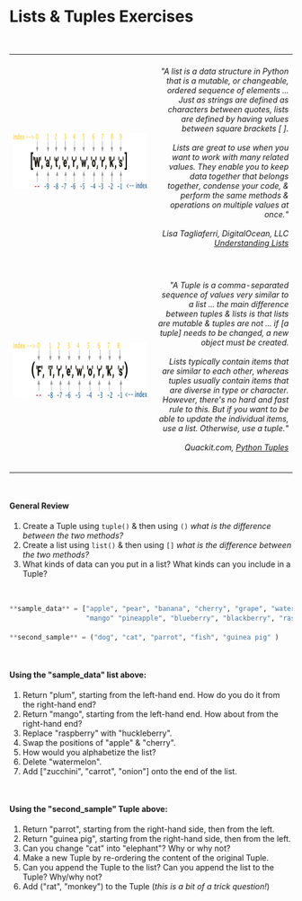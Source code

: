 # Lists & Tuples Exercises

&nbsp;


<div width="90%">
<table style="border: none;">
  <tr style="border: none;">
    <th style="border: none;"><img align="left" height="100" src="../images/Waterworks List.png"></th>
    <td width="30%" align="right" style="border: none;"><em><h6>"A list is a data structure in Python that is a mutable, or changeable, ordered sequence of elements ... Just as strings are defined as characters between quotes, lists are defined by having values between square brackets [ ].  
<br><br>
Lists are great to use when you want to work with many related values. They enable you to keep data together that belongs together, condense your code, & perform the same methods & operations on multiple values at once." <br><br>Lisa Tagliaferri, DigitalOcean, LLC  <a href="https://www.digitalocean.com/community/tutorials/understanding-lists-in-python-3">Understanding Lists </a></h6></em></td>
  </tr>
  <tr>
   <th style="border: none;"><img align="left" height="100" src="../images/Fireworks Tuple.png"></th>
    <td width="50%" align="right" style="border: none;"><em><h6>"A Tuple is a comma-separated sequence of values very similar to a list ... the main difference between tuples & lists is that lists are mutable & tuples are not ... if [a tuple] needs to be changed, a new object must be created.  
<br><br>
Lists typically contain items that are similar to each other, whereas tuples usually contain items that are diverse in type or character. However, there's no hard and fast rule to this. But if you want to be able to update the individual items, use a list. Otherwise, use a tuple." <br><br>Quackit.com,  <a href="https://www.quackit.com/python/tutorial/python_tuples.cfm">Python Tuples</a></em></h6></td>
  </tr>
</table>
</div>
<br>




#### General Review

1.   Create a Tuple  using `tuple()` & then using `()`  _what is the difference between the two methods?_
2.   Create a list using `list()` & then using `[]` _what is the difference between the two methods?_
3.   What kinds of data can you put in a list?  What kinds can you include in a Tuple?

&nbsp;


```python
**sample_data** = ["apple", "pear", "banana", "cherry", "grape", "watermelon", "strawberry",
			       "mango" "pineapple", "blueberry", "blackberry", "raspberry", "peach", "plum"]

**second_sample** = ("dog", "cat", "parrot", "fish", "guinea pig" )
```

&nbsp;

#### Using the "sample_data" list above:

1.   Return "plum", starting from the left-hand end.  How do you do it from the right-hand end?
2.   Return "mango", starting from the left-hand end.  How about from the right-hand end?
3.   Replace "raspberry" with "huckleberry".
4.   Swap the positions of  "apple" & "cherry".
5.   How would you alphabetize the list?
6.   Delete "watermelon".
7.   Add ["zucchini", "carrot", "onion"] onto the end of the list.

&nbsp;

#### Using the "second_sample" Tuple above:

1. Return "parrot", starting from the right-hand side,  then from the left.
2. Return "guinea pig", starting from the right-hand side, then from the left.
3. Can you change "cat" into "elephant"?  Why or why not?
4. Make a new Tuple by re-ordering the content of the original Tuple.
5. Can you append the Tuple to the list?  Can you append the list to the Tuple?  Why/why not?
6. Add ("rat", "monkey") to the Tuple (_this is a bit of a trick question!_)

